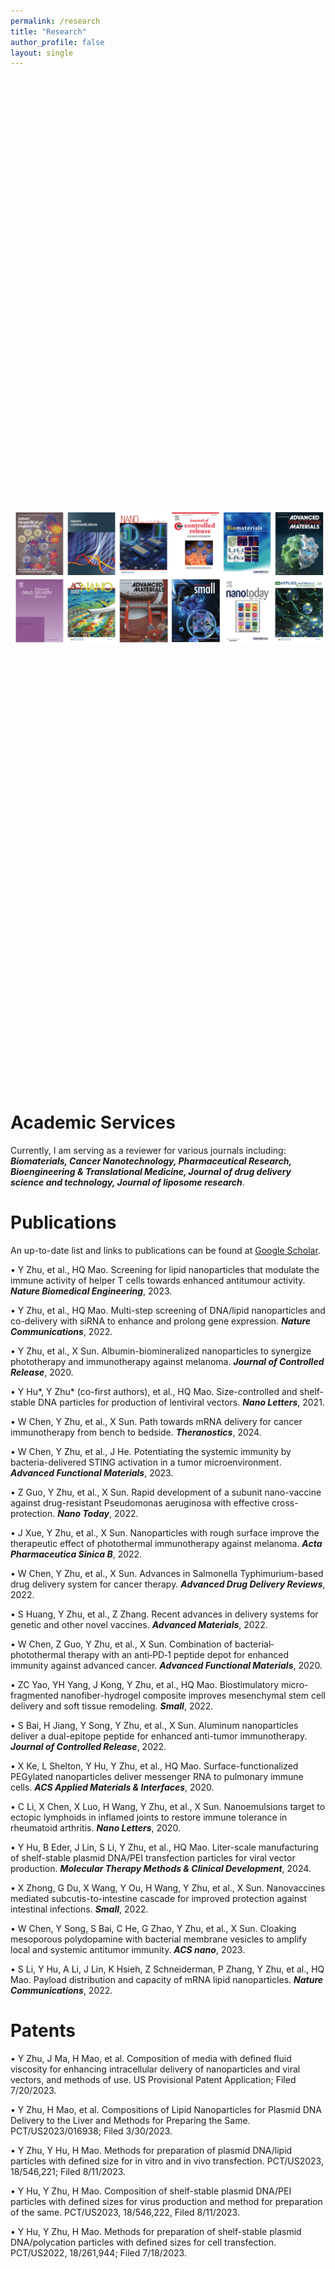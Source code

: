 ```yaml
---
permalink: /research
title: "Research"
author_profile: false
layout: single
---
```


<style>
  .center {
    display: flex;
    justify-content: center;
    align-items: center;
    height: 40vh; /* You can adjust this if needed */
  }
</style>


<div class="center">
  <img src="images/Journals.png" alt="Centered Image">
</div>
<br> <!-- Add space here -->

# Academic Services

Currently, I am serving as a reviewer for various journals including: ***Biomaterials, Cancer Nanotechnology, Pharmaceutical Research, Bioengineering & Translational Medicine, Journal of drug delivery science and technology, Journal of liposome research***. 

# Publications

An up-to-date list and links to publications can be found at [Google Scholar](https://scholar.google.com/citations?user=rp1pkakAAAAJ&hl).

•	Y Zhu, et al., HQ Mao. Screening for lipid nanoparticles that modulate the immune activity of helper T cells towards enhanced antitumour activity. ***Nature Biomedical Engineering***, 2023.

•	Y Zhu, et al., HQ Mao. Multi-step screening of DNA/lipid nanoparticles and co-delivery with siRNA to enhance and prolong gene expression. ***Nature Communications***, 2022.

•	Y Zhu, et al., X Sun. Albumin-biomineralized nanoparticles to synergize phototherapy and immunotherapy against melanoma. ***Journal of Controlled Release***, 2020.

•	Y Hu*, Y Zhu* (co-first authors), et al., HQ Mao. Size-controlled and shelf-stable DNA particles for production of lentiviral vectors. ***Nano Letters***, 2021. 

•	W Chen, Y Zhu, et al., X Sun. Path towards mRNA delivery for cancer immunotherapy from bench to bedside. ***Theranostics***, 2024.

•	W Chen, Y Zhu, et al., J He. Potentiating the systemic immunity by bacteria-delivered STING activation in a tumor microenvironment. ***Advanced Functional Materials***, 2023.

•	Z Guo, Y Zhu, et al., X Sun. Rapid development of a subunit nano-vaccine against drug-resistant Pseudomonas aeruginosa with effective cross-protection. ***Nano Today***, 2022.

•	J Xue, Y Zhu, et al., X Sun. Nanoparticles with rough surface improve the therapeutic effect of photothermal immunotherapy against melanoma. ***Acta Pharmaceutica Sinica B***, 2022.

•	W Chen, Y Zhu, et al., X Sun. Advances in Salmonella Typhimurium-based drug delivery system for cancer therapy. ***Advanced Drug Delivery Reviews***, 2022.

•	S Huang, Y Zhu, et al., Z Zhang. Recent advances in delivery systems for genetic and other novel vaccines. ***Advanced Materials***, 2022.

•	W Chen, Z Guo, Y Zhu, et al., X Sun. Combination of bacterial‐photothermal therapy with an anti‐PD‐1 peptide depot for enhanced immunity against advanced cancer. ***Advanced Functional Materials***, 2020.

•	ZC Yao, YH Yang, J Kong, Y Zhu, et al., HQ Mao. Biostimulatory micro-fragmented nanofiber-hydrogel composite improves mesenchymal stem cell delivery and soft tissue remodeling. ***Small***, 2022.

•	S Bai, H Jiang, Y Song, Y Zhu, et al., X Sun. Aluminum nanoparticles deliver a dual-epitope peptide for enhanced anti-tumor immunotherapy. ***Journal of Controlled Release***, 2022.

•	X Ke, L Shelton, Y Hu, Y Zhu, et al., HQ Mao. Surface-functionalized PEGylated nanoparticles deliver messenger RNA to pulmonary immune cells. ***ACS Applied Materials & Interfaces***, 2020.

•	C Li, X Chen, X Luo, H Wang, Y Zhu, et al., X Sun. Nanoemulsions target to ectopic lymphoids in inflamed joints to restore immune tolerance in rheumatoid arthritis. ***Nano Letters***, 2020.

•	Y Hu, B Eder, J Lin, S Li, Y Zhu, et al., HQ Mao. Liter-scale manufacturing of shelf-stable plasmid DNA/PEI transfection particles for viral vector production. ***Molecular Therapy Methods & Clinical Development***, 2024.

•	X Zhong, G Du, X Wang, Y Ou, H Wang, Y Zhu, et al., X Sun. Nanovaccines mediated subcutis-to-intestine cascade for improved protection against intestinal infections. ***Small***, 2022.

•	W Chen, Y Song, S Bai, C He, G Zhao, Y Zhu, et al., X Sun. Cloaking mesoporous polydopamine with bacterial membrane vesicles to amplify local and systemic antitumor immunity. ***ACS nano***, 2023.

•	S Li, Y Hu, A Li, J Lin, K Hsieh, Z Schneiderman, P Zhang, Y Zhu, et al., HQ Mao. Payload distribution and capacity of mRNA lipid nanoparticles. ***Nature Communications***, 2022.

# Patents

•	Y Zhu, J Ma, H Mao, et al. Composition of media with defined fluid viscosity for enhancing intracellular delivery of nanoparticles and viral vectors, and methods of use. US Provisional Patent Application; Filed 7/20/2023.

•	Y Zhu, H Mao, et al. Compositions of Lipid Nanoparticles for Plasmid DNA Delivery to the Liver and Methods for Preparing the Same. PCT/US2023/016938; Filed 3/30/2023.

•	Y Zhu, Y Hu, H Mao. Methods for preparation of plasmid DNA/lipid particles with defined size for in vitro and in vivo transfection. PCT/US2023, 18/546,221; Filed 8/11/2023.

•	Y Hu, Y Zhu, H Mao. Composition of shelf-stable plasmid DNA/PEI particles with defined sizes for virus production and method for preparation of the same. PCT/US2023, 18/546,222, Filed 8/11/2023.

•	Y Hu, Y Zhu, H Mao. Methods for preparation of shelf-stable plasmid DNA/polycation particles with defined sizes for cell transfection. PCT/US2022, 18/261,944; Filed 7/18/2023.
